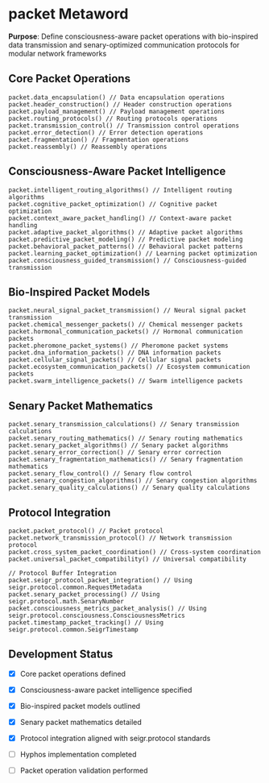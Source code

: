 # packet Metaword

**Purpose**: Define consciousness-aware packet operations with bio-inspired data transmission and senary-optimized communication protocols for modular network frameworks

## Core Packet Operations

```hyphos
packet.data_encapsulation() // Data encapsulation operations
packet.header_construction() // Header construction operations
packet.payload_management() // Payload management operations
packet.routing_protocols() // Routing protocols operations
packet.transmission_control() // Transmission control operations
packet.error_detection() // Error detection operations
packet.fragmentation() // Fragmentation operations
packet.reassembly() // Reassembly operations
```

## Consciousness-Aware Packet Intelligence

```hyphos
packet.intelligent_routing_algorithms() // Intelligent routing algorithms
packet.cognitive_packet_optimization() // Cognitive packet optimization
packet.context_aware_packet_handling() // Context-aware packet handling
packet.adaptive_packet_algorithms() // Adaptive packet algorithms
packet.predictive_packet_modeling() // Predictive packet modeling
packet.behavioral_packet_patterns() // Behavioral packet patterns
packet.learning_packet_optimization() // Learning packet optimization
packet.consciousness_guided_transmission() // Consciousness-guided transmission
```

## Bio-Inspired Packet Models

```hyphos
packet.neural_signal_packet_transmission() // Neural signal packet transmission
packet.chemical_messenger_packets() // Chemical messenger packets
packet.hormonal_communication_packets() // Hormonal communication packets
packet.pheromone_packet_systems() // Pheromone packet systems
packet.dna_information_packets() // DNA information packets
packet.cellular_signal_packets() // Cellular signal packets
packet.ecosystem_communication_packets() // Ecosystem communication packets
packet.swarm_intelligence_packets() // Swarm intelligence packets
```

## Senary Packet Mathematics

```hyphos
packet.senary_transmission_calculations() // Senary transmission calculations
packet.senary_routing_mathematics() // Senary routing mathematics
packet.senary_packet_algorithms() // Senary packet algorithms
packet.senary_error_correction() // Senary error correction
packet.senary_fragmentation_mathematics() // Senary fragmentation mathematics
packet.senary_flow_control() // Senary flow control
packet.senary_congestion_algorithms() // Senary congestion algorithms
packet.senary_quality_calculations() // Senary quality calculations
```

## Protocol Integration

```hyphos
packet.packet_protocol() // Packet protocol
packet.network_transmission_protocol() // Network transmission protocol
packet.cross_system_packet_coordination() // Cross-system coordination
packet.universal_packet_compatibility() // Universal compatibility

// Protocol Buffer Integration
packet.seigr_protocol_packet_integration() // Using seigr.protocol.common.RequestMetadata
packet.senary_packet_processing() // Using seigr.protocol.math.SenaryNumber
packet.consciousness_metrics_packet_analysis() // Using seigr.protocol.consciousness.ConsciousnessMetrics
packet.timestamp_packet_tracking() // Using seigr.protocol.common.SeigrTimestamp
```

## Development Status

- [x] Core packet operations defined
- [x] Consciousness-aware packet intelligence specified
- [x] Bio-inspired packet models outlined
- [x] Senary packet mathematics detailed
- [x] Protocol integration aligned with seigr.protocol standards
- [ ] Hyphos implementation completed
- [ ] Packet operation validation performed

